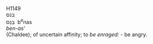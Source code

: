 <body>
  <p>H1149<br>  בּנס  <br> בְּנַס  ‎  b<sup>e</sup>nas  <br><i>ben-as‘ </i><br>(Chaldee); of uncertain affinity; to <i>be</i> <i>enraged: - </i>be angry.<br></p>
 </body>